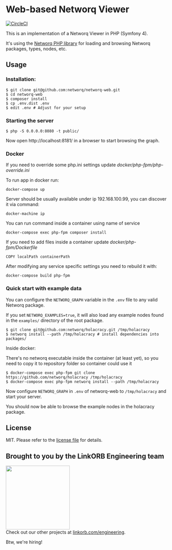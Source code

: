 Web-based Networq Viewer
========================

[![CircleCI](https://circleci.com/gh/networq/networq-web.svg?style=svg)](https://circleci.com/gh/networq/networq-web)

This is an implementation of a Networq Viewer in PHP (Symfony 4).

It's using the [Networq PHP library](https://github.com/networq/networq-php) for loading and browsing Networq packages, types, nodes, etc.

## Usage

### Installation:

    $ git clone git@github.com:networq/networq-web.git
    $ cd networq-web
    $ composer install
    $ cp .env.dist .env
    $ edit .env # Adjust for your setup

### Starting the server

    $ php -S 0.0.0.0:8080 -t public/

Now open http://localhost:8181/ in a browser to start browsing the graph.

### Docker

If you need to override some php.ini settings update _docker/php-fpm/php-override.ini_

To run app in docker run:

    docker-compose up

Server should be usually available under ip 192.168.100.99, you can discover it via command: 

    docker-machine ip

You can run command inside a container using name of service
 
    docker-compose exec php-fpm composer install
    
If you need to add files inside a container update _docker/php-fpm/Dockerfile_

    COPY localPath containerPath

After modifying any service specific settings you need to rebuild it with: 

    docker-compose build php-fpm         
    
### Quick start with example data

You can configure the `NETWORQ_GRAPH` variable in the `.env` file to any valid Networq package.

If you set `NETWORQ_EXAMPLES=true`, it will also load any example nodes found in the `examples/` directory of the root package.

    $ git clone git@github.com:networq/holacracy.git /tmp/holacracy
    $ networq install --path /tmp/holacracy # install dependencies into packages/

Inside docker:

There's no networq executable inside the container (at least yet), 
so you need to copy it to repository folder so container could use it 

    $ docker-compose exec php-fpm git clone https://github.com/networq/holacracy /tmp/holacracy
    $ docker-compose exec php-fpm networq install --path /tmp/holacracy

Now configure `NETWORQ_GRAPH` in `.env` of networq-web to `/tmp/holacracy` and start your server.

You should now be able to browse the example nodes in the holacracy package.

## License

MIT. Please refer to the [license file](LICENSE) for details.

## Brought to you by the LinkORB Engineering team

<img src="http://www.linkorb.com/d/meta/tier1/images/linkorbengineering-logo.png" width="200px" /><br />
Check out our other projects at [linkorb.com/engineering](http://www.linkorb.com/engineering).

Btw, we're hiring!

